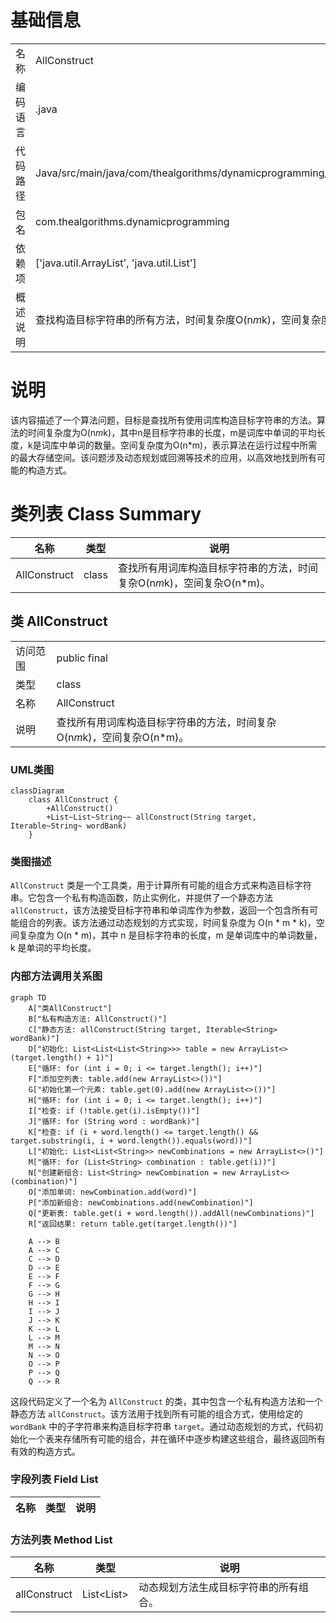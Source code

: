 # 基础信息

|      |      |
|------|------|
| 名称 | AllConstruct |
| 编码语言 | .java |
| 代码路径 | Java/src/main/java/com/thealgorithms/dynamicprogramming/AllConstruct.java |
| 包名 | com.thealgorithms.dynamicprogramming |
| 依赖项 | ['java.util.ArrayList', 'java.util.List'] |
| 概述说明 | 查找构造目标字符串的所有方法，时间复杂度O(n*m*k)，空间复杂度O(n*m)。 |

# 说明

该内容描述了一个算法问题，目标是查找所有使用词库构造目标字符串的方法。算法的时间复杂度为O(n*m*k)，其中n是目标字符串的长度，m是词库中单词的平均长度，k是词库中单词的数量。空间复杂度为O(n*m)，表示算法在运行过程中所需的最大存储空间。该问题涉及动态规划或回溯等技术的应用，以高效地找到所有可能的构造方式。

# 类列表 Class Summary

| 名称   | 类型  | 说明 |
|-------|------|-------------|
| AllConstruct | class | 查找所有用词库构造目标字符串的方法，时间复杂O(n*m*k)，空间复杂O(n*m)。 |



## 类 AllConstruct

|      |      |
|------|------|
| 访问范围 | public final |
| 类型 | class |
| 名称 | AllConstruct |
| 说明 | 查找所有用词库构造目标字符串的方法，时间复杂O(n*m*k)，空间复杂O(n*m)。 |


### UML类图

```mermaid
classDiagram
    class AllConstruct {
        +AllConstruct()
        +List~List~String~~ allConstruct(String target, Iterable~String~ wordBank)
    }
```

### 类图描述
`AllConstruct` 类是一个工具类，用于计算所有可能的组合方式来构造目标字符串。它包含一个私有构造函数，防止实例化，并提供了一个静态方法 `allConstruct`，该方法接受目标字符串和单词库作为参数，返回一个包含所有可能组合的列表。该方法通过动态规划的方式实现，时间复杂度为 O(n * m * k)，空间复杂度为 O(n * m)，其中 n 是目标字符串的长度，m 是单词库中的单词数量，k 是单词的平均长度。


### 内部方法调用关系图

```mermaid
graph TD
    A["类AllConstruct"]
    B["私有构造方法: AllConstruct()"]
    C["静态方法: allConstruct(String target, Iterable<String> wordBank)"]
    D["初始化: List<List<List<String>>> table = new ArrayList<>(target.length() + 1)"]
    E["循环: for (int i = 0; i <= target.length(); i++)"]
    F["添加空列表: table.add(new ArrayList<>())"]
    G["初始化第一个元素: table.get(0).add(new ArrayList<>())"]
    H["循环: for (int i = 0; i <= target.length(); i++)"]
    I["检查: if (!table.get(i).isEmpty())"]
    J["循环: for (String word : wordBank)"]
    K["检查: if (i + word.length() <= target.length() && target.substring(i, i + word.length()).equals(word))"]
    L["初始化: List<List<String>> newCombinations = new ArrayList<>()"]
    M["循环: for (List<String> combination : table.get(i))"]
    N["创建新组合: List<String> newCombination = new ArrayList<>(combination)"]
    O["添加单词: newCombination.add(word)"]
    P["添加新组合: newCombinations.add(newCombination)"]
    Q["更新表: table.get(i + word.length()).addAll(newCombinations)"]
    R["返回结果: return table.get(target.length())"]

    A --> B
    A --> C
    C --> D
    D --> E
    E --> F
    F --> G
    G --> H
    H --> I
    I --> J
    J --> K
    K --> L
    L --> M
    M --> N
    N --> O
    O --> P
    P --> Q
    Q --> R
```

这段代码定义了一个名为 `AllConstruct` 的类，其中包含一个私有构造方法和一个静态方法 `allConstruct`。该方法用于找到所有可能的组合方式，使用给定的 `wordBank` 中的子字符串来构造目标字符串 `target`。通过动态规划的方式，代码初始化一个表来存储所有可能的组合，并在循环中逐步构建这些组合，最终返回所有有效的构造方式。

### 字段列表 Field List

| 名称  | 类型  | 说明 |
|-------|-------|------|

### 方法列表 Method List

| 名称  | 类型  | 说明 |
|-------|-------|------|
| allConstruct | List<List<String>> | 动态规划方法生成目标字符串的所有组合。 |




